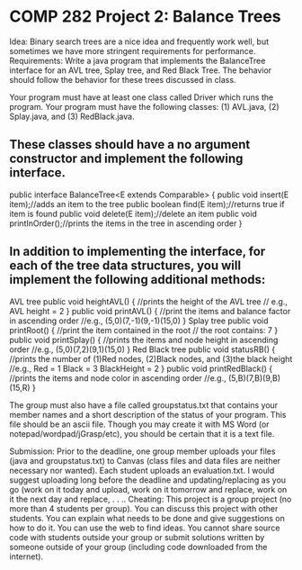  # COMP 282 Project 2: Balance Trees
Idea: Binary search trees are a nice idea and frequently work well, but sometimes we
have more stringent requirements for performance.
Requirements: Write a java program that implements the BalanceTree interface for an
AVL tree, Splay tree, and Red Black Tree. The behavior should follow the behavior for
these trees discussed in class.

Your program must have at least one class called Driver which runs the program.
Your program must have the following classes: (1) AVL.java, (2) Splay.java, and (3)
RedBlack.java.
## These classes should have a no argument constructor and implement the following interface.

public interface BalanceTree<E extends Comparable<E>> {
public void insert(E item);//adds an item to the tree
public boolean find(E item);//returns true if item is found
public void delete(E item);//delete an item
public void printInOrder();//prints the items in the tree in ascending order
}

## In addition to implementing the interface, for each of the tree data structures, you will implement the following additional methods:
AVL tree
public void heightAVL()
{
//prints the height of the AVL tree
// e.g., AVL height = 2
}
public void printAVL()
{
//print the items and balance factor in ascending order
//e.g., (5,0)(7,-1)(9,-1)(15,0)
}
Splay tree
public void printRoot()
{
//print the item contained in the root
// the root contains: 7
}
public void printSplay()
{
//prints the items and node height in ascending order
//e.g., (5,0)(7,2)(9,1)(15,0)
}
Red Black tree
public void statusRB()
{
//prints the number of (1)Red nodes, (2)Black nodes, and (3)the black height
//e.g., Red = 1 Black = 3 BlackHeight = 2
}
public void printRedBlack()
{
//prints the items and node color in ascending order
//e.g., (5,B)(7,B)(9,B)(15,R)
}

The group must also have a file called groupstatus.txt that contains your member names
and a short description of the status of your program. This file should be an ascii file.
Though you may create it with MS Word (or notepad/wordpad/jGrasp/etc), you should be
certain that it is a text file.

Submission: Prior to the deadline, one group member uploads your files (java and
groupstatus.txt) to Canvas (class files and data files are neither necessary nor wanted).
Each student uploads an evaluation.txt. I would suggest uploading long before the
deadline and updating/replacing as you go (work on it today and upload, work on it
tomorrow and replace, work on it the next day and replace, . . ..
Cheating: This project is a group project (no more than 4 students per group). You can
discuss this project with other students. You can explain what needs to be done and give
suggestions on how to do it. You can use the web to find ideas. You cannot share source
code with students outside your group or submit solutions written by someone outside of
your group (including code downloaded from the internet).